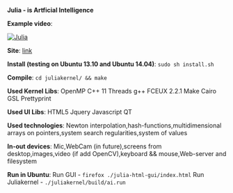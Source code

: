 **Julia - is  Artficial Intelligence**

**Example video**:


[![Julia](http://img.youtube.com/vi/GnBAp90lwcc/0.jpg)](http://www.youtube.com/watch?v=GnBAp90lwcc)

**Site**: [link](http://juliabot.com/julia/)

**Install (testing on Ubuntu 13.10 and Ubuntu 14.04)**:
`sudo sh install.sh`

**Compile**:
`cd juliakernel/ && make`

**Used Kernel Libs**:
OpenMP
C++ 11 Threads
g++
FCEUX 2.2.1
Make
Cairo
GSL
Prettyprint

**Used UI Libs**:
HTML5
Jquery
Javascript
QT

**Used technologies**:
Newton interpolation,hash-functions,multidimensional arrays on pointers,system search regularities,system of values

**In-out devices**:
Mic,WebCam (in future),screens from desktop,images,video (if add OpenCV),keyboard && mouse,Web-server and filesystem

**Run in Ubuntu**:
Run GUI - `firefox ./julia-html-gui/index.html`
Run Juliakernel - `./juliakernel/build/ai.run`




